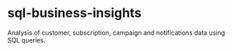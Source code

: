 # sql-business-insights
Analysis of customer, subscription, campaign and notifications data using SQL queries.
